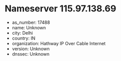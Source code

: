 # Nameserver 115.97.138.69

* as_number: 17488
* name: Unknown
* city: Delhi
* country: IN
* organization: Hathway IP Over Cable Internet
* version: Unknown
* dnssec: Unknown
